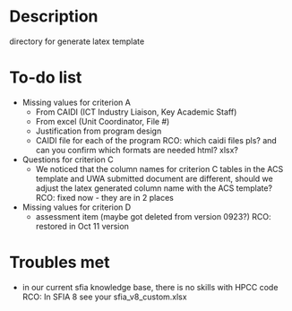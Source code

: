 # Description
directory for generate latex template

# To-do list
- Missing values for criterion A 
    - From CAIDI (ICT Industry Liaison, Key Academic Staff)
    - From excel (Unit Coordinator, File #)
    - Justification from program design
    - CAIDI file for each of the program
    RCO: which caidi files pls? and can you confirm which formats are needed html? xlsx?
- Questions for criterion C
    - We noticed that the column names for criterion C tables in the ACS template and UWA submitted document are different, should we adjust the latex generated column name with the ACS template?
    RCO:  fixed now - they are in 2 places
- Missing values for criterion D
    - assessment item (maybe got deleted from version 0923?)
    RCO: restored in Oct 11 version

# Troubles met
- in our current sfia knowledge base, there is no skills with HPCC code
  RCO: In SFIA 8 see your sfia_v8_custom.xlsx